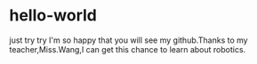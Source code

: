 # hello-world
just try try
I'm so happy that you will see my github.Thanks to my teacher,Miss.Wang,I can get this chance to learn about robotics.
